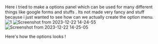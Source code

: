 Here i tried to make a options panel which can be used for many different things like google forms and stuffs . Its not made very fancy and stuff because i just wanted to see how can we actually create the option menu. 
![1](https://github.com/DevangBondre/Mini-Web-Dev-Projects/assets/140183297/3da0ccf3-20ed-4402-82d8-a3f0387468d2)
![Screenshot from 2023-12-22 14-24-55](https://github.com/DevangBondre/Mini-Web-Dev-Projects/assets/140183297/284dc6bb-75d9-4ea4-8a95-e989b9f86dee)![Screenshot from 2023-12-22 14-25-05](https://github.com/DevangBondre/Mini-Web-Dev-Projects/assets/140183297/8be6fa5f-8bd1-444a-a0cb-005208438bd7)

Here's how the options looks !
